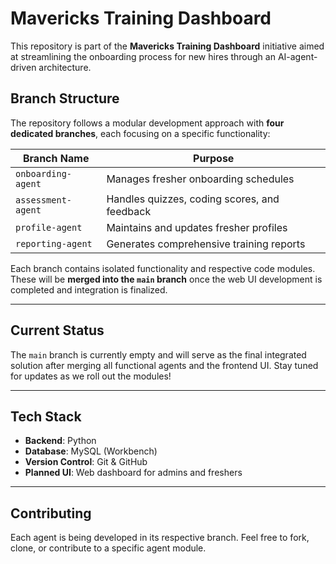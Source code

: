 # Mavericks Training Dashboard
This repository is part of the **Mavericks Training Dashboard** initiative aimed at streamlining the onboarding process for new hires through an AI-agent-driven architecture.
 
## Branch Structure
The repository follows a modular development approach with **four dedicated branches**, each focusing on a specific functionality:
 
| Branch Name       | Purpose                                      |
|-------------------|----------------------------------------------|
| `onboarding-agent`| Manages fresher onboarding schedules         |
| `assessment-agent`| Handles quizzes, coding scores, and feedback |
| `profile-agent`   | Maintains and updates fresher profiles       |
| `reporting-agent` | Generates comprehensive training reports     |
 
Each branch contains isolated functionality and respective code modules. These will be **merged into the `main` branch** once the web UI development is completed and integration is finalized.

---
 
## Current Status 
The `main` branch is currently empty and will serve as the final integrated solution after merging all functional agents and the frontend UI.
Stay tuned for updates as we roll out the modules!

---
 
## Tech Stack
- **Backend**: Python
- **Database**: MySQL (Workbench)
- **Version Control**: Git & GitHub
- **Planned UI**: Web dashboard for admins and freshers
 
---
 
## Contributing
Each agent is being developed in its respective branch. Feel free to fork, clone, or contribute to a specific agent module.
